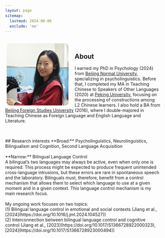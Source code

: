 ```yaml
---
layout: page
sitemap:
  lastmod: 2024-08-06
  exclude: 'no'
---
```

<br />
<!-- Profile picture -->
<img class="ProfilePic" 
     width="200" 
     alt="Siyi Jiang" 
     style="float: left; margin-left: 5px; margin-right: 20px; border-radius: 10px; background-color: rgba(255, 255, 255, 0.5); vertical-align: bottom;" 
     src="IMG_4681.jpg">

## About
I earned my PhD in Psychology (2024) from [Beijing Normal University](https://en.wikipedia.org/wiki/Beijing_Normal_University), specializing in psycholinguistics. Before that, I completed my MA in Teaching Chinese to Speakers of Other Languages (2020) at [Peking University](https://en.wikipedia.org/wiki/Peking_University), focusing on the processing of constructions among L2 Chinese learners. I also hold a BA from [Beijing Foreign Studies University](https://en.wikipedia.org/wiki/Beijing_Foreign_Studies_University) (2016), where I double-majored in Teaching Chinese as Foreign Language and English Language and Literature.
<br /><br /> 

<link href="https://cdnjs.cloudflare.com/ajax/libs/font-awesome/5.15.3/css/all.min.css" rel="stylesheet">
<div style="display: flex; justify-content: flex-start; gap: 20px; align-items: center; flex-wrap: wrap; margin-left: 0px; padding-left: 0px;">
  <a href="mailto:jsyelena@126.com" title="Mail" style="color: black;">
    <i class="fas fa-envelope" style="font-size: 20px;"></i>
  </a>
  <a href="https://x.com/JiangSiyi1" title="Twitter" style="color: black;">
    <i class="fab fa-twitter" style="font-size: 20px;"></i>
  </a>
  <a href="https://www.researchgate.net/profile/Siyi-Jiang-5" title="Researchgate" style="color: black;">
    <i class="fab fa-researchgate" style="font-size: 20px;"></i>
  </a>
  <a href="https://scholar.google.com/citations?user=R8ob17cAAAAJ&hl=zh-CN&oi=sra" title="Google Scholar" style="color: black;">
    <i class="fas fa-user-graduate" style="font-size: 20px;"></i>
  </a>
  <a href="https://orcid.org/0000-0001-7205-4815" title="Orcid" style="color: black;">
    <i class="fab fa-orcid" style="font-size: 20px;"></i>
  </a>
</div>

<br />
## Research interests
**Broad:** Psycholinguistics, Neurolinguistics, Bilingualism and Cognition, Second Language Acquisition<br /><br /> 
**Narrow:** Bilingual Language Control<br />
A bilingual’s two languages may always be active, even when only one is required. This process might be expected to produce frequent unintended cross-language intrusions, but these errors are rare in spontaneous speech and the laboratory. Bilinguals must, therefore, benefit from a control mechanism that allows them to select which language to use at a given moment and in a given context. This language control mechanism is my main research focus.<br /><br /> 
My ongoing work focuses on two topics:<br />
(1) Bilingual language control in emotional and social contexts (Jiang et al., [2024](https://doi.org/10.1016/j.jml.2024.104527))<br />
(2) Interconnection between bilingual language control and cognitive control (Jiang et al., [2023](https://doi.org/10.1017/S1366728922000323), [2024](https://doi.org/10.1017/S1366728923000494))

